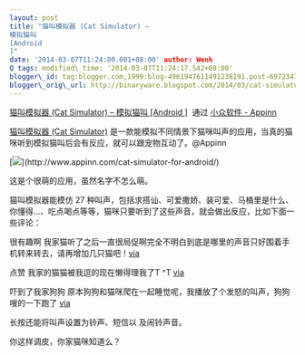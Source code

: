 ```yaml
--- 
layout: post 
title: "猫叫模拟器 (Cat Simulator) –
模拟猫叫
[Android
]" 
date: '2014-03-07T11:24:00.001+08:00' author: Wenh
Q tags: modified\_time: '2014-03-07T11:24:17.542+08:00' 
blogger\_id: tag:blogger.com,1999:blog-4961947611491238191.post-6972347704712426580
blogger\_orig\_url: http://binaryware.blogspot.com/2014/03/cat-simulator-android.html
---
```

[猫叫模拟器 (Cat Simulator) –
模拟猫叫
[Android
]](http://www.appinn.com/cat-simulator-for-android/)  通过
[小众软件 - Appinn](http://www.appinn.com/)





[猫叫模拟器 (Cat
Simulator)](http://www.appinn.com/cat-simulator-for-android/)
是一款能模拟不同情景下猫咪叫声的应用，当真的猫咪听到模拟猫叫后会有反应，就可以跟宠物互动了。@Appinn



[![](https://images-blogger-opensocial.googleusercontent.com/gadgets/proxy?url=http%3A%2F%2Fimg3.appinn.com%2Fimages%2F201403%2Fscreenshot_2014-03-05-11-32-49.jpg%2Fo&container=blogger&gadget=a&rewriteMime=image%2F*)](http://www.appinn.com/cat-simulator-for-android/)



这是个很萌的应用，虽然名字不怎么萌。



猫叫模拟器能模仿 27
种叫声，包括求搭讪、可爱撒娇、装可爱、马桶里是什么、你懂得…、吃点喝点等等，猫咪只要听到了这些声音，就会做出反应，比如下面一些评论：



很有趣啊
我家猫听了之后一直很局促啊完全不明白到底是哪里的声音只好围着手机转来转去，请再增加几只猫吧！[via](https://play.google.com/store/apps/details?id=com.cat.simulation&reviewId=Z3A6QU9xcFRPRVJFN2R6ZGtWQUJiZ3llLW5IcU9teEMtNUNFZUkxQkFJLWE5dHhTTDRWQ1NseDI0UmU5d1pPSEZNSlJITWtsLW80Nmh0VTdkMWFYWkZxczJJ)

点赞 我家的猫猫被我逗的现在懒得理我了T
^T
[via](https://play.google.com/store/apps/details?id=com.cat.simulation&reviewId=Z3A6QU9xcFRPSFIwTktNTjZKNmxUN1k3ODV1amRtcVdNUHpVWW9zM1BTb1hWMWpFLXA1Y19yTlhYMTFSdVB4cVdBMXlYc3BSOTJ6R1g4Y0hSQWFpdXIwek9V)

吓到了我家狗狗
原本狗狗和猫咪爬在一起睡觉呢，我播放了个发怒的叫声，狗狗嗖的一下跑了
[via](https://play.google.com/store/apps/details?id=com.cat.simulation&reviewId=Z3A6QU9xcFRPSDJTYzV1dFYxRlgxbUI3LUVtY0pQcmVDUGVoVXdNUXE3X2taN1A4NHZXOGExNU9rbDFpcnZZcnk3SEQwcko5a0Z5WmtBUFB0Q0F2TFpyNzFR)



长按还能将叫声设置为铃声、短信以 及闹铃声音。



你这样调皮，你家猫咪知道么？
